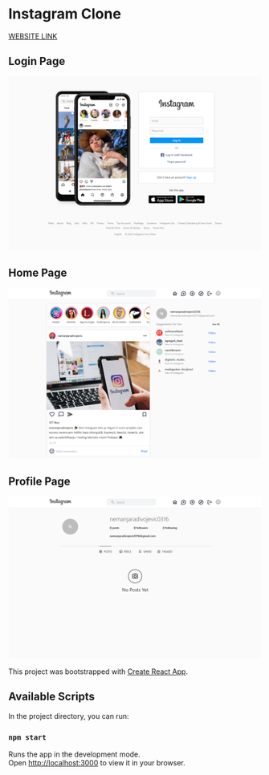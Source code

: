 # Instagram Clone

<a href="https://instagram-clone-c253b.web.app/" target="_blank">WEBSITE LINK</a>

## Login Page

<img src="instagram01.png" />

## Home Page

<img src="instagram02.png" />

## Profile Page

<img src="instagram03.png" />

This project was bootstrapped with [Create React App](https://github.com/facebook/create-react-app).

## Available Scripts

In the project directory, you can run:

### `npm start`

Runs the app in the development mode.\
Open [http://localhost:3000](http://localhost:3000) to view it in your browser.
